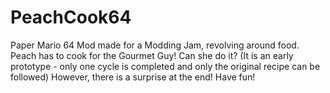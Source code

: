 # PeachCook64
Paper Mario 64 Mod made for a Modding Jam, revolving around food.
Peach has to cook for the Gourmet Guy! Can she do it?
(It is an early prototype - only one cycle is completed and only the original recipe can be followed)
However, there is a surprise at the end!
Have fun!
